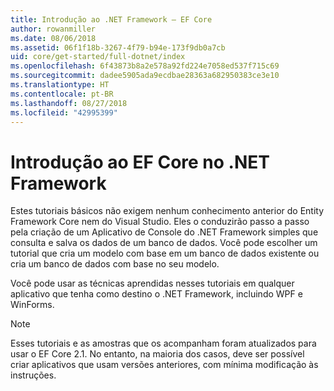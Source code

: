 ```yaml
---
title: Introdução ao .NET Framework – EF Core
author: rowanmiller
ms.date: 08/06/2018
ms.assetid: 06f1f18b-3267-4f79-b94e-173f9db0a7cb
uid: core/get-started/full-dotnet/index
ms.openlocfilehash: 6f43873b8a2e578a92fd224e7058ed537f715c69
ms.sourcegitcommit: dadee5905ada9ecdbae28363a682950383ce3e10
ms.translationtype: HT
ms.contentlocale: pt-BR
ms.lasthandoff: 08/27/2018
ms.locfileid: "42995399"
---
```

# <a name="getting-started-with-ef-core-on-net-framework"></a>Introdução ao EF Core no .NET Framework

Estes tutoriais básicos não exigem nenhum conhecimento anterior do Entity Framework Core nem do Visual Studio. Eles o conduzirão passo a passo pela criação de um Aplicativo de Console do .NET Framework simples que consulta e salva os dados de um banco de dados. Você pode escolher um tutorial que cria um modelo com base em um banco de dados existente ou cria um banco de dados com base no seu modelo.

Você pode usar as técnicas aprendidas nesses tutoriais em qualquer aplicativo que tenha como destino o .NET Framework, incluindo WPF e WinForms.

> [!NOTE]  
> Esses tutoriais e as amostras que os acompanham foram atualizados para usar o EF Core 2.1. No entanto, na maioria dos casos, deve ser possível criar aplicativos que usam versões anteriores, com mínima modificação às instruções.
